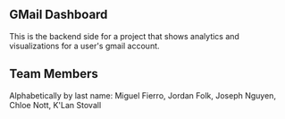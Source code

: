 ## GMail Dashboard

This is the backend side for a project that shows analytics and visualizations for a user's gmail account.

## Team Members

Alphabetically by last name: Miguel Fierro, Jordan Folk, Joseph Nguyen, Chloe Nott, K'Lan Stovall
